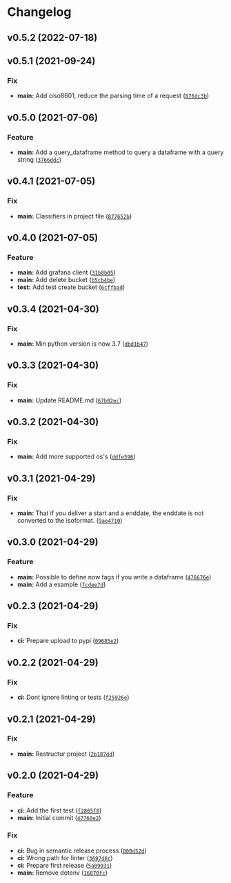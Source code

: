 # Changelog

<!--next-version-placeholder-->

## v0.5.2 (2022-07-18)


## v0.5.1 (2021-09-24)
### Fix
* **main:** Add ciso8601, reduce the parsing time of a request ([`876dc3b`](https://github.com/gewv-tu-dresden/timeseries-client/commit/876dc3be3f629a4e17053d0dba721b6c738530dc))

## v0.5.0 (2021-07-06)
### Feature
* **main:** Add a query_dataframe method to query a dataframe with a query string ([`3766ddc`](https://github.com/gewv-tu-dresden/timeseries-client/commit/3766ddc0abb4f31411ca63ed08acb49928dd83c8))

## v0.4.1 (2021-07-05)
### Fix
* **main:** Classifiers in project file ([`877652b`](https://github.com/gewv-tu-dresden/timeseries-client/commit/877652b67acdd9d74bae87c02fe17470dd25497b))

## v0.4.0 (2021-07-05)
### Feature
* **main:** Add grafana client ([`31b8b05`](https://github.com/gewv-tu-dresden/timeseries-client/commit/31b8b059eb0398ffcec8a375fc557059f0649337))
* **main:** Add delete bucket ([`b5cb4be`](https://github.com/gewv-tu-dresden/timeseries-client/commit/b5cb4be5b6d1d639a7fe1d38fc2770ed5c43aa0e))
* **test:** Add test create bucket ([`6cffbad`](https://github.com/gewv-tu-dresden/timeseries-client/commit/6cffbad2a83a056104520b598bc02d3f0a596106))

## v0.3.4 (2021-04-30)
### Fix
* **main:** Min python version is now 3.7 ([`dbd1b47`](https://github.com/gewv-tu-dresden/timeseries-client/commit/dbd1b478040ac2efe7c1918c71830a7c41be144c))

## v0.3.3 (2021-04-30)
### Fix
* **main:** Update README.md ([`67b02ec`](https://github.com/gewv-tu-dresden/timeseries-client/commit/67b02ec49c3cc7616d768468864ee6820de1bad8))

## v0.3.2 (2021-04-30)
### Fix
* **main:** Add more supported os's ([`ddfe596`](https://github.com/gewv-tu-dresden/timeseries-client/commit/ddfe5965c52380696cc16c5c7e108b38de39bfc6))

## v0.3.1 (2021-04-29)
### Fix
* **main:** That if you deliver a start and a enddate, the enddate is not converted to the isoformat. ([`9ae4710`](https://github.com/gewv-tu-dresden/timeseries-client/commit/9ae471054c0966e5703f9738ea0a37d21a51b7de))

## v0.3.0 (2021-04-29)
### Feature
* **main:** Possible to define now tags if you write a dataframe ([`476676e`](https://github.com/gewv-tu-dresden/timeseries-client/commit/476676e9ab9c2c3933b406d1e6d59b4d67e54bbb))
* **main:** Add a example ([`fcdee7d`](https://github.com/gewv-tu-dresden/timeseries-client/commit/fcdee7d352e98092ab451c1c57af585d76c902a1))

## v0.2.3 (2021-04-29)
### Fix
* **ci:** Prepare upload to pypi ([`09685e2`](https://github.com/gewv-tu-dresden/timeseries-client/commit/09685e24fd88c8d42767339cc75bcbf845b32733))

## v0.2.2 (2021-04-29)
### Fix
* **ci:** Dont ignore linting or tests ([`f25926e`](https://github.com/gewv-tu-dresden/timeseries-client/commit/f25926e6ab7500fb1e3b2d5c8c0efd2faaf08925))

## v0.2.1 (2021-04-29)
### Fix
* **main:** Restructur project ([`2b187dd`](https://github.com/gewv-tu-dresden/timeseries-client/commit/2b187dd75000751526dc07bbf83506823e5f59cf))

## v0.2.0 (2021-04-29)
### Feature
* **ci:** Add the first test ([`f2865f8`](https://github.com/gewv-tu-dresden/timeseries-client/commit/f2865f831f97feac0272dd5af151b0209b905bd4))
* **main:** Initial commit ([`47760e2`](https://github.com/gewv-tu-dresden/timeseries-client/commit/47760e2bca2179e35fa52a51ecd2559a091d36db))

### Fix
* **ci:** Bug in semantic release process ([`000d52d`](https://github.com/gewv-tu-dresden/timeseries-client/commit/000d52d9fcd3f3a411f3161206c41e958eec0509))
* **ci:** Wrong path for linter ([`369746c`](https://github.com/gewv-tu-dresden/timeseries-client/commit/369746cc4affbd15e96c6252e3d11967b511dcee))
* **ci:** Prepare first release ([`5a09931`](https://github.com/gewv-tu-dresden/timeseries-client/commit/5a09931861adb24919126cf370c2a7494ca155bc))
* **main:** Remove dotenv ([`16870fc`](https://github.com/gewv-tu-dresden/timeseries-client/commit/16870fcd81fca120166e4731835374f9fccb0d59))
